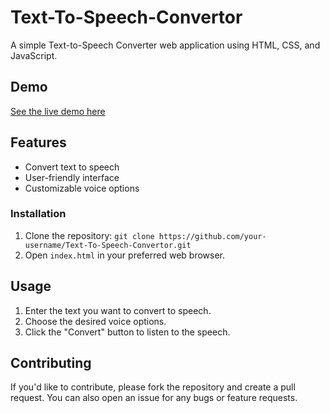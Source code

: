 # Text-To-Speech-Convertor

A simple Text-to-Speech Converter web application using HTML, CSS, and JavaScript.

## Demo

[See the live demo here](https://nitheesh-parkala.github.io/Text-To-Speech-Convertor/)

## Features

- Convert text to speech
- User-friendly interface
- Customizable voice options

### Installation

1. Clone the repository: `git clone https://github.com/your-username/Text-To-Speech-Convertor.git`
2. Open `index.html` in your preferred web browser.

## Usage

1. Enter the text you want to convert to speech.
2. Choose the desired voice options.
3. Click the "Convert" button to listen to the speech.

## Contributing

If you'd like to contribute, please fork the repository and create a pull request. You can also open an issue for any bugs or feature requests.


